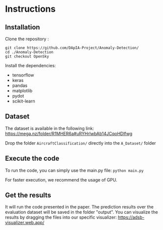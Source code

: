 # Instructions

## Installation

Clone the repository :

```
git clone https://github.com/DApIA-Project/Anomaly-Detection/
cd ./Anomaly-Detection
git checkout OpenSky
```

Install the dependencies:

- tensorflow
- keras
- pandas
- matplotlib
- pydot
- scikit-learn

## Dataset

The dataset is available in the following link: 
https://mega.nz/folder/R1MHER6a#uRYHrlwbAb14JCqoHDlfwg

Drop the folder ```AircraftClassification/``` directly into the ```A_Dataset/``` folder


## Execute the code

To run the code, you can simply use the main.py file:
```python main.py```

For faster execution, we recommend the usage of GPU.

## Get the results

It will run the code presented in the paper. The prediction results over the evaluation dataset will be saved in the folder "output".
You can visualize the results by dragging the files into our specific visualizer: https://adsb-visualizer.web.app/
